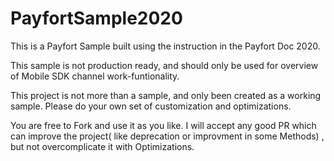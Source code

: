 # PayfortSample2020
This is a Payfort Sample built using the instruction in the Payfort Doc 2020. 

This sample is not production ready, and should only be used for overview of Mobile SDK channel work-funtionality.

This project is not more than a sample, and only been created as a working sample. Please do your own set of customization and optimizations. 

You are free to Fork and use it as you like. 
I will accept any good PR which can improve the project( like deprecation or improvment in some Methods) , but not overcomplicate it with Optimizations. 
